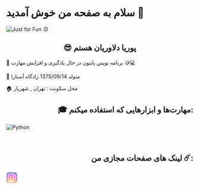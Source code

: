 # سلام به صفحه من خوش آمدید 👋
<img src="https://github.com/p7deli/p7deli/assets/124894066/ff77a9f4-ad6d-423c-ae36-a2f9a3939dfc" alt="Just for Fun :D">

<h2 align="center">😎 پوریا دلاوریان هستم</h2>

<p>🐍 برنامه نویس پایتون در حال یادگیری و افزایش مهارت  🪙💻<p/>
<p>🏥 متولد 1375/09/14 زادگاه آستارا </p>
<p>🏠 محل سکونت : تهران , شهریار</p>
<h2 align="right">🎓 مهارت‌ها و ابزارهایی که استفاده میکنم:</h2>

![Python](https://img.shields.io/badge/python-3670A0?style=for-the-badge&logo=python&logoColor=ffdd54) 


<br>
<h2 align="right">لینک های صفحات مجازی من ☄️:</h2>
<a href="https://www.instagram.com/p7deli/"><img align="left" src="https://github.com/imrrobat/imrrobat/blob/main/images/instagram.png?raw=true" alt="Instagram"></a>
